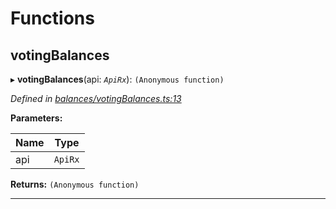 

# Functions

<a id="votingbalances"></a>

##  votingBalances

▸ **votingBalances**(api: *`ApiRx`*): `(Anonymous function)`

*Defined in [balances/votingBalances.ts:13](https://github.com/polkadot-js/api/blob/a2f176d/packages/api-derive/src/balances/votingBalances.ts#L13)*

**Parameters:**

| Name | Type |
| ------ | ------ |
| api | `ApiRx` |

**Returns:** `(Anonymous function)`

___

